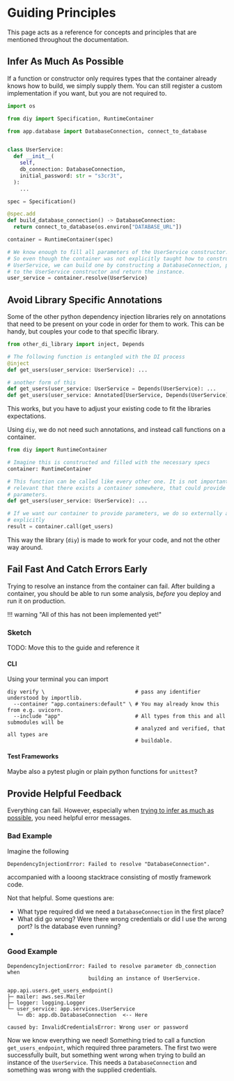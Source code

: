 # Guiding Principles

This page acts as a reference for concepts and principles that are mentioned throughout the documentation.

## Infer As Much As Possible

If a function or constructor only requires types that the container already knows how to build, we simply supply them.
You can still register a custom implementation if you want, but you are not required to.

```python
import os

from diy import Specification, RuntimeContainer

from app.database import DatabaseConnection, connect_to_database


class UserService:
  def __init__(
    self,
    db_connection: DatabaseConnection,
    initial_password: str = "s3cr3t",
  ):
    ...

spec = Specification()

@spec.add
def build_database_connection() -> DatabaseConnection:
  return connect_to_database(os.environ["DATABASE_URL"])

container = RuntimeContainer(spec)

# We know enough to fill all parameters of the UserService constructor.
# So even though the container was not explicitly taught how to construct a
# UserService, we can build one by constructing a DatabaseConnection, pass it
# to the UserService constructor and return the instance.
user_service = container.resolve(UserService)
```

## Avoid Library Specific Annotations

Some of the other python dependency injection libraries rely on annotations
that need to be present on your code in order for them to work. This can be
handy, but couples your code to that specific library.

```python
from other_di_library import inject, Depends

# The following function is entangled with the DI process
@inject
def get_users(user_service: UserService): ...

# another form of this
def get_users(user_service: UserService = Depends(UserService): ...
def get_users(user_service: Annotated[UserService, Depends(UserService)]): ...
```

This works, but you have to adjust your existing code to fit the libraries
expectations.

Using `diy`, we do not need such annotations, and instead call functions on a
container.

```python
from diy import RuntimeContainer

# Imagine this is constructed and filled with the necessary specs
container: RuntimeContainer

# This function can be called like every other one. It is not important or
# relevant that there exists a container somewhere, that could provide it with
# parameters.
def get_users(user_service: UserService): ...

# If we want our container to provide parameters, we do so externally and
# explicitly
result = container.call(get_users)
```

This way the library (`diy`) is made to work for your code, and not the other
way around.

## Fail Fast And Catch Errors Early

Trying to resolve an instance from the container can fail.
After building a container, you should be able to run some analysis, _before_
you deploy and run it on production.

!!! warning "All of this has not been implemented yet!"

### Sketch

TODO: Move this to the guide and reference it

#### CLI

Using your terminal you can import

```shell
diy verify \                             # pass any identifier understood by importlib.
  --container "app.containers:default" \ # You may already know this from e.g. uvicorn.
  --include "app"                        # All types from this and all submodules will be
                                         # analyzed and verified, that all types are
                                         # buildable.
```

#### Test Frameworks

Maybe also a pytest plugin or plain python functions for `unittest`?

## Provide Helpful Feedback

Everything can fail.
However, especially when
[trying to infer as much as possible](#infer-as-much-as-possible), you need
helpful error messages.

### Bad Example

Imagine the following

```
DependencyInjectionError: Failed to resolve "DatabaseConnection".
```

accompanied with a looong stacktrace consisting of mostly framework code.

Not that helpful.
Some questions are:

- What type required did we need a `DatabaseConnection` in the first place?
- What did go wrong? Were there wrong credentials or did I use the wrong port? Is the database even running?
-

### Good Example

```
DependencyInjectionError: Failed to resolve parameter db_connection when
                          building an instance of UserService.

app.api.users.get_users_endpoint()
├─ mailer: aws.ses.Mailer
├─ logger: logging.Logger
└─ user_service: app.services.UserService
   └─ db: app.db.DatabaseConnection  <-- Here

caused by: InvalidCredentialsError: Wrong user or password
```

Now we know everything we need!
Something tried to call a function `get_users_endpoint`, which required three
parameters. The first two were successfully built, but something went wrong
when trying to build an instance of the `UserService`. This needs a
`DatabaseConnection` and something was wrong with the supplied credentials.
